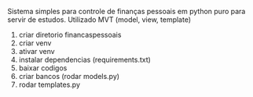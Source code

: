 Sistema simples para controle de finanças pessoais em python puro para servir de estudos. Utilizado MVT (model, view, template)

1) criar diretorio financaspessoais
2) criar venv
3) ativar venv
4) instalar dependencias (requirements.txt)
5) baixar codigos
6) criar bancos (rodar models.py)
7) rodar templates.py


